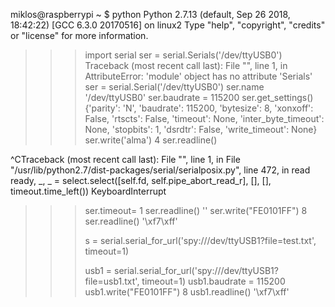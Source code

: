 miklos@raspberrypi ~ $ python
Python 2.7.13 (default, Sep 26 2018, 18:42:22) 
[GCC 6.3.0 20170516] on linux2
Type "help", "copyright", "credits" or "license" for more information.
>>> import serial
>>> ser = serial.Serials('/dev/ttyUSB0')
Traceback (most recent call last):
  File "<stdin>", line 1, in <module>
AttributeError: 'module' object has no attribute 'Serials'
>>> ser = serial.Serial('/dev/ttyUSB0')
>>> ser.name
'/dev/ttyUSB0'
>>> ser.baudrate = 115200
>>> ser.get_settings()
{'parity': 'N', 'baudrate': 115200, 'bytesize': 8, 'xonxoff': False, 'rtscts': False, 'timeout': None, 'inter_byte_timeout': None, 'stopbits': 1, 'dsrdtr': False, 'write_timeout': None}
>>> ser.write('alma')
4
>>> ser.readline()


^CTraceback (most recent call last):
  File "<stdin>", line 1, in <module>
  File "/usr/lib/python2.7/dist-packages/serial/serialposix.py", line 472, in read
    ready, _, _ = select.select([self.fd, self.pipe_abort_read_r], [], [], timeout.time_left())
KeyboardInterrupt
>>> ser.timeout= 1 
>>> ser.readline()
''
>>> ser.write("FE0101FF")
8
>>> ser.readline()
'\xf7\xff'
>>> 
>>> 
>>> 
>>> 
>>> 
>>> s = serial.serial_for_url('spy:///dev/ttyUSB1?file=test.txt', timeout=1)
>>> 
>>> 
>>> 
>>> 
>>> 
>>> 
>>> usb1 = serial.serial_for_url('spy:///dev/ttyUSB1?file=usb1.txt', timeout=1)
>>> usb1.baudrate = 115200
>>> usb1.write("FE0101FF")
8
>>> usb1.readline()
'\xf7\xff'
>>> 
